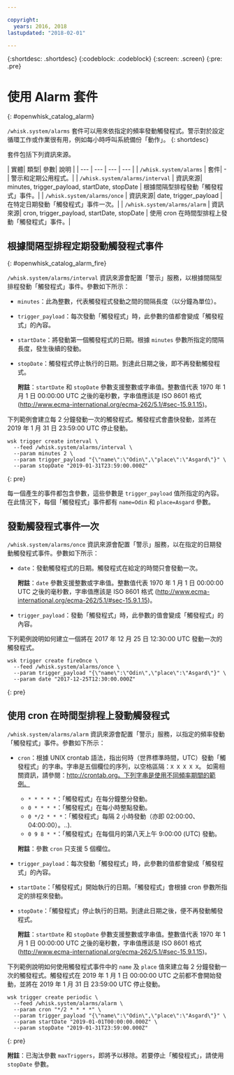 ```yaml
---

copyright:
  years: 2016, 2018
lastupdated: "2018-02-01"

---
```


{:shortdesc: .shortdesc}
{:codeblock: .codeblock}
{:screen: .screen}
{:pre: .pre}

# 使用 Alarm 套件
{: #openwhisk_catalog_alarm}

`/whisk.system/alarms` 套件可以用來依指定的頻率發動觸發程式。警示對於設定循環工作或作業很有用，例如每小時呼叫系統備份「動作」。
{: shortdesc}

套件包括下列資訊來源。

| 實體| 類型| 參數| 說明
|
| --- | --- | --- | --- |
| `/whisk.system/alarms` | 套件| - | 警示和定期公用程式。|
| `/whisk.system/alarms/interval` | 資訊來源| minutes, trigger_payload, startDate, stopDate | 根據間隔型排程發動「觸發程式」事件。|
| `/whisk.system/alarms/once` | 資訊來源| date, trigger_payload | 在特定日期發動「觸發程式」事件一次。|
| `/whisk.system/alarms/alarm` | 資訊來源| cron, trigger_payload, startDate, stopDate | 使用 cron 在時間型排程上發動「觸發程式」事件。|


## 根據間隔型排程定期發動觸發程式事件
{: #openwhisk_catalog_alarm_fire}

`/whisk.system/alarms/interval` 資訊來源會配置「警示」服務，以根據間隔型排程發動「觸發程式」事件。參數如下所示：

- `minutes`：此為整數，代表觸發程式發動之間的間隔長度（以分鐘為單位）。

- `trigger_payload`：每次發動「觸發程式」時，此參數的值都會變成「觸發程式」的內容。

- `startDate`：將發動第一個觸發程式的日期。根據 `minutes` 參數所指定的間隔長度，發生後續的發動。   

- `stopDate`：觸發程式停止執行的日期。到達此日期之後，即不再發動觸發程式。

  **附註**：`startDate` 和 `stopDate` 參數支援整數或字串值。整數值代表 1970 年 1 月 1 日 00:00:00 UTC 之後的毫秒數，字串值應該是 ISO 8601 格式 (http://www.ecma-international.org/ecma-262/5.1/#sec-15.9.1.15)。

下列範例會建立每 2 分鐘發動一次的觸發程式。觸發程式會盡快發動，並將在 2019 年 1 月 31 日 23:59:00 UTC 停止發動。

  ```
  wsk trigger create interval \
    --feed /whisk.system/alarms/interval \
    --param minutes 2 \
    --param trigger_payload "{\"name\":\"Odin\",\"place\":\"Asgard\"}" \
    --param stopDate "2019-01-31T23:59:00.000Z"
  ```
  {: pre}

每一個產生的事件都包含參數，這些參數是 `trigger_payload` 值所指定的內容。在此情況下，每個「觸發程式」事件都有 `name=Odin` 和 `place=Asgard` 參數。

## 發動觸發程式事件一次  

`/whisk.system/alarms/once` 資訊來源會配置「警示」服務，以在指定的日期發動觸發程式事件。參數如下所示：

- `date`：發動觸發程式的日期。觸發程式在給定的時間只會發動一次。 

  **附註**：`date` 參數支援整數或字串值。整數值代表 1970 年 1 月 1 日 00:00:00 UTC 之後的毫秒數，字串值應該是 ISO 8601 格式 (http://www.ecma-international.org/ecma-262/5.1/#sec-15.9.1.15)。

- `trigger_payload`：發動「觸發程式」時，此參數的值會變成「觸發程式」的內容。 

下列範例說明如何建立一個將在 2017 年 12 月 25 日 12:30:00 UTC 發動一次的觸發程式。

  ```
  wsk trigger create fireOnce \
    --feed /whisk.system/alarms/once \
    --param trigger_payload "{\"name\":\"Odin\",\"place\":\"Asgard\"}" \
    --param date "2017-12-25T12:30:00.000Z"
  ```
  {: pre}
    
## 使用 cron 在時間型排程上發動觸發程式

`/whisk.system/alarms/alarm` 資訊來源會配置「警示」服務，以指定的頻率發動「觸發程式」事件。參數如下所示：

- `cron`：根據 UNIX crontab 語法，指出何時（世界標準時間，UTC）發動「觸發程式」的字串。字串是五個欄位的序列，以空格區隔：`X X X X X`。
如需相關資訊，請參閱：http://crontab.org。下列字串是使用不同頻率期間的範例。

  - `* * * * *`：「觸發程式」在每分鐘整分發動。
  - `0 * * * *`：「觸發程式」在每小時整點發動。
  - `0 */2 * * *`：「觸發程式」每隔 2 小時發動（亦即 02:00:00、04:00:00）。..).
  - `0 9 8 * *`：「觸發程式」在每個月的第八天上午 9:00:00 (UTC) 發動。

  **附註**：參數 `cron` 只支援 5 個欄位。
    
- `trigger_payload`：每次發動「觸發程式」時，此參數的值都會變成「觸發程式」的內容。

- `startDate`：「觸發程式」開始執行的日期。「觸發程式」會根據 cron 參數所指定的排程來發動。  

- `stopDate`：「觸發程式」停止執行的日期。到達此日期之後，便不再發動觸發程式。

  **附註**：`startDate` 和 `stopDate` 參數支援整數或字串值。整數值代表 1970 年 1 月 1 日 00:00:00 UTC 之後的毫秒數，字串值應該是 ISO 8601 格式 (http://www.ecma-international.org/ecma-262/5.1/#sec-15.9.1.15)。

下列範例說明如何使用觸發程式事件中的 `name` 及 `place` 值來建立每 2 分鐘發動一次的觸發程式。觸發程式在 2019 年 1 月 1 日 00:00:00 UTC 之前都不會開始發動，並將在 2019 年 1 月 31 日 23:59:00 UTC 停止發動。

  ```
  wsk trigger create periodic \
    --feed /whisk.system/alarms/alarm \
    --param cron "*/2 * * * *" \
    --param trigger_payload "{\"name\":\"Odin\",\"place\":\"Asgard\"}" \
    --param startDate "2019-01-01T00:00:00.000Z" \
    --param stopDate "2019-01-31T23:59:00.000Z"
  ```
  {: pre}

 **附註**：已淘汰參數 `maxTriggers`，即將予以移除。若要停止「觸發程式」，請使用 `stopDate` 參數。
